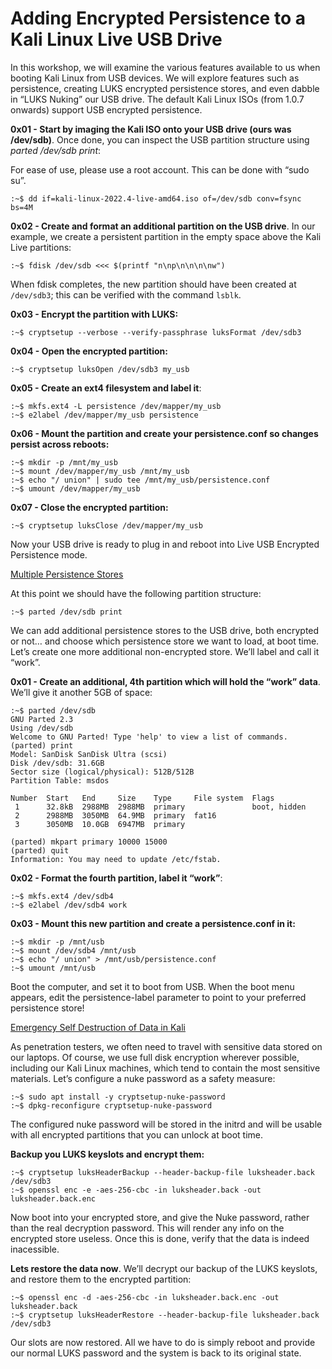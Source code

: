 # Adding Encrypted Persistence to a Kali Linux Live USB Drive

In this workshop, we will examine the various features available to us when booting Kali Linux from USB devices. We will explore features such as persistence, creating LUKS encrypted persistence stores, and even dabble in “LUKS Nuking” our USB drive. The default Kali Linux ISOs (from 1.0.7 onwards) support USB encrypted persistence.

**0x01 - Start by imaging the Kali ISO onto your USB drive (ours was /dev/sdb)**. Once done, you can inspect the USB partition structure using _parted /dev/sdb print_:

For ease of use, please use a root account. This can be done with “sudo su”.

```
:~$ dd if=kali-linux-2022.4-live-amd64.iso of=/dev/sdb conv=fsync bs=4M
```

**0x02 - Create and format an additional partition on the USB drive**. In our example, we create a persistent partition in the empty space above the Kali Live partitions:

```
:~$ fdisk /dev/sdb <<< $(printf "n\np\n\n\n\nw")
```

When fdisk completes, the new partition should have been created at `/dev/sdb3`; this can be verified with the command `lsblk`.

**0x03 - Encrypt the partition with LUKS:**

```
:~$ cryptsetup --verbose --verify-passphrase luksFormat /dev/sdb3
```

**0x04 - Open the encrypted partition:**

```
:~$ cryptsetup luksOpen /dev/sdb3 my_usb
```

**0x05 - Create an ext4 filesystem and label it**:

```
:~$ mkfs.ext4 -L persistence /dev/mapper/my_usb
:~$ e2label /dev/mapper/my_usb persistence
```

**0x06 - Mount the partition and create your persistence.conf so changes persist across reboots:**

```
:~$ mkdir -p /mnt/my_usb
:~$ mount /dev/mapper/my_usb /mnt/my_usb
:~$ echo "/ union" | sudo tee /mnt/my_usb/persistence.conf
:~$ umount /dev/mapper/my_usb
```

**0x07 - Close the encrypted partition:**

```
:~$ cryptsetup luksClose /dev/mapper/my_usb
```

Now your USB drive is ready to plug in and reboot into Live USB Encrypted Persistence mode.

[Multiple Persistence Stores](broken-reference)

At this point we should have the following partition structure:

```
:~$ parted /dev/sdb print
```

We can add additional persistence stores to the USB drive, both encrypted or not… and choose which persistence store we want to load, at boot time. Let’s create one more additional non-encrypted store. We’ll label and call it “work”.

**0x01 - Create an additional, 4th partition which will hold the “work” data**. We’ll give it another 5GB of space:

```
:~$ parted /dev/sdb
GNU Parted 2.3
Using /dev/sdb
Welcome to GNU Parted! Type 'help' to view a list of commands.
(parted) print
Model: SanDisk SanDisk Ultra (scsi)
Disk /dev/sdb: 31.6GB
Sector size (logical/physical): 512B/512B
Partition Table: msdos

Number  Start   End     Size    Type     File system  Flags
 1      32.8kB  2988MB  2988MB  primary               boot, hidden
 2      2988MB  3050MB  64.9MB  primary  fat16
 3      3050MB  10.0GB  6947MB  primary

(parted) mkpart primary 10000 15000
(parted) quit
Information: You may need to update /etc/fstab.
```

**0x02 - Format the fourth partition, label it “work”**:

```
:~$ mkfs.ext4 /dev/sdb4
:~$ e2label /dev/sdb4 work
```

**0x03 - Mount this new partition and create a persistence.conf in it:**

```
:~$ mkdir -p /mnt/usb
:~$ mount /dev/sdb4 /mnt/usb
:~$ echo "/ union" > /mnt/usb/persistence.conf
:~$ umount /mnt/usb
```

Boot the computer, and set it to boot from USB. When the boot menu appears, edit the persistence-label parameter to point to your preferred persistence store!

[Emergency Self Destruction of Data in Kali](broken-reference)

As penetration testers, we often need to travel with sensitive data stored on our laptops. Of course, we use full disk encryption wherever possible, including our Kali Linux machines, which tend to contain the most sensitive materials. Let’s configure a nuke password as a safety measure:

```
:~$ sudo apt install -y cryptsetup-nuke-password
:~$ dpkg-reconfigure cryptsetup-nuke-password
```

The configured nuke password will be stored in the initrd and will be usable with all encrypted partitions that you can unlock at boot time.

**Backup you LUKS keyslots and encrypt them:**

```
:~$ cryptsetup luksHeaderBackup --header-backup-file luksheader.back /dev/sdb3
:~$ openssl enc -e -aes-256-cbc -in luksheader.back -out luksheader.back.enc
```

Now boot into your encrypted store, and give the Nuke password, rather than the real decryption password. This will render any info on the encrypted store useless. Once this is done, verify that the data is indeed inacessible.

**Lets restore the data now**. We’ll decrypt our backup of the LUKS keyslots, and restore them to the encrypted partition:

```
:~$ openssl enc -d -aes-256-cbc -in luksheader.back.enc -out luksheader.back
:~$ cryptsetup luksHeaderRestore --header-backup-file luksheader.back /dev/sdb3
```

Our slots are now restored. All we have to do is simply reboot and provide our normal LUKS password and the system is back to its original state.

